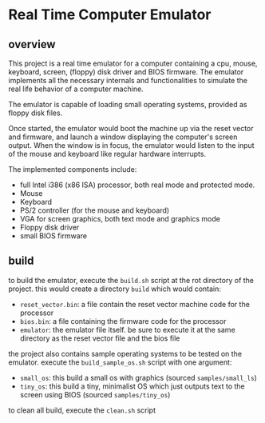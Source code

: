 # Real Time Computer Emulator

## overview
This project is a real time emulator for a computer containing a cpu, mouse, keyboard, screen, (floppy) disk driver and BIOS firmware.
The emulator implements all the necessary internals and functionalities to simulate the real life behavior of a computer machine.

The emulator is capable of loading small operating systems, provided as floppy disk files.

Once started, the emulator would boot the machine up via the reset vector and firmware, and launch a window displaying the computer's screen output.
When the window is in focus, the emulator would listen to the input of the mouse and keyboard like regular hardware interrupts.

The implemented components include:
* full Intel i386 (x86 ISA) processor, both real mode and protected mode.
* Mouse
* Keyboard
* PS/2 controller (for the mouse and keyboard)
* VGA for screen graphics, both text mode and graphics mode
* Floppy disk driver
* small BIOS firmware


## build

to build the emulator, execute the `build.sh` script at the rot directory of the project.
this would create a directory `build` which would contain:
* `reset_vector.bin`: a file contain the reset vector machine code for the processor
* `bios.bin`: a file containing the firmware code for the processor
* `emulator`: the emulator file itself. be sure to execute it at the same directory as the reset vector file and the bios file

the project also contains sample operating systems to be tested on the emulator.
execute the `build_sample_os.sh` script with one argument:
* `small_os`: this build a small os with graphics (sourced `samples/small_ls`)
* `tiny_os`: this build a tiny, minimalist OS which just outputs text to the screen using BIOS (sourced `samples/tiny_os`)

to clean all build, execute the `clean.sh` script